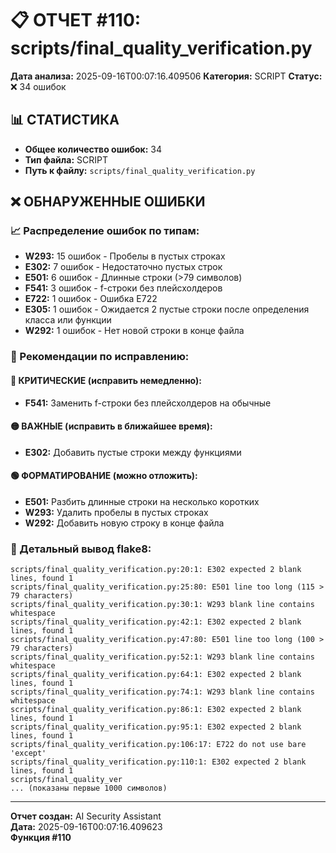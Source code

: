 # 📋 ОТЧЕТ #110: scripts/final_quality_verification.py

**Дата анализа:** 2025-09-16T00:07:16.409506
**Категория:** SCRIPT
**Статус:** ❌ 34 ошибок

## 📊 СТАТИСТИКА

- **Общее количество ошибок:** 34
- **Тип файла:** SCRIPT
- **Путь к файлу:** `scripts/final_quality_verification.py`

## ❌ ОБНАРУЖЕННЫЕ ОШИБКИ

### 📈 Распределение ошибок по типам:

- **W293:** 15 ошибок - Пробелы в пустых строках
- **E302:** 7 ошибок - Недостаточно пустых строк
- **E501:** 6 ошибок - Длинные строки (>79 символов)
- **F541:** 3 ошибок - f-строки без плейсхолдеров
- **E722:** 1 ошибок - Ошибка E722
- **E305:** 1 ошибок - Ожидается 2 пустые строки после определения класса или функции
- **W292:** 1 ошибок - Нет новой строки в конце файла

### 🎯 Рекомендации по исправлению:

#### 🔴 КРИТИЧЕСКИЕ (исправить немедленно):
- **F541:** Заменить f-строки без плейсхолдеров на обычные

#### 🟡 ВАЖНЫЕ (исправить в ближайшее время):
- **E302:** Добавить пустые строки между функциями

#### 🟢 ФОРМАТИРОВАНИЕ (можно отложить):
- **E501:** Разбить длинные строки на несколько коротких
- **W293:** Удалить пробелы в пустых строках
- **W292:** Добавить новую строку в конце файла

### 📝 Детальный вывод flake8:

```
scripts/final_quality_verification.py:20:1: E302 expected 2 blank lines, found 1
scripts/final_quality_verification.py:25:80: E501 line too long (115 > 79 characters)
scripts/final_quality_verification.py:30:1: W293 blank line contains whitespace
scripts/final_quality_verification.py:42:1: E302 expected 2 blank lines, found 1
scripts/final_quality_verification.py:47:80: E501 line too long (100 > 79 characters)
scripts/final_quality_verification.py:52:1: W293 blank line contains whitespace
scripts/final_quality_verification.py:64:1: E302 expected 2 blank lines, found 1
scripts/final_quality_verification.py:74:1: W293 blank line contains whitespace
scripts/final_quality_verification.py:86:1: E302 expected 2 blank lines, found 1
scripts/final_quality_verification.py:95:1: E302 expected 2 blank lines, found 1
scripts/final_quality_verification.py:106:17: E722 do not use bare 'except'
scripts/final_quality_verification.py:110:1: E302 expected 2 blank lines, found 1
scripts/final_quality_ver
... (показаны первые 1000 символов)
```

---
**Отчет создан:** AI Security Assistant  
**Дата:** 2025-09-16T00:07:16.409623  
**Функция #110**
